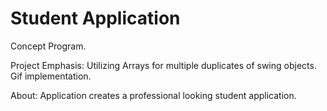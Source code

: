 # Student Application

Concept Program.

Project Emphasis:
Utilizing Arrays for multiple duplicates of swing objects. Gif implementation.

About:
Application creates a professional looking student application.
